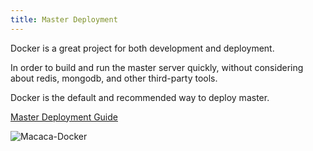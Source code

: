 ```yaml
---
title: Master Deployment
---
```


Docker is a great project for both development and deployment.

In order to build and run the master server quickly, without considering about redis, mongodb, and other third-party tools.

Docker is the default and recommended way to deploy master.

[Master Deployment Guide](https://github.com/reliablejs/reliable-master/blob/master/docs/en/deploy.md)

![Macaca-Docker](https://os.alipayobjects.com/rmsportal/nRzqNDOeckHimzF.png)
